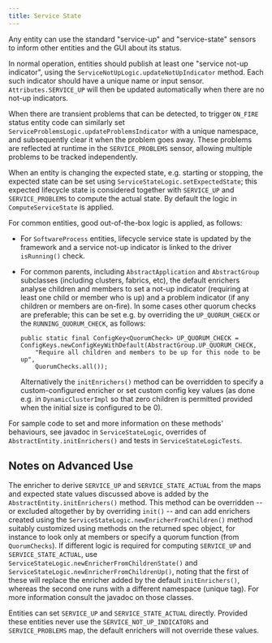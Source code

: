 ```yaml
---
title: Service State
---
```


Any entity can use the standard "service-up" and "service-state" 
sensors to inform other entities and the GUI about its status.

In normal operation, entities should publish at least one "service not-up indicator",
using the `ServiceNotUpLogic.updateNotUpIndicator` method.  Each such indicator should have
a unique name or input sensor.  `Attributes.SERVICE_UP` will then be updated automatically
when there are no not-up indicators.

When there are transient problems that can be detected, to trigger `ON_FIRE` status
entity code can similarly set `ServiceProblemsLogic.updateProblemsIndicator` with a unique namespace,
and subsequently clear it when the problem goes away.
These problems are reflected at runtime in the `SERVICE_PROBLEMS` sensor,
allowing multiple problems to be tracked independently.

When an entity is changing the expected state, e.g. starting or stopping,
the expected state can be set using `ServiceStateLogic.setExpectedState`;
this expected lifecycle state is considered together with `SERVICE_UP` and `SERVICE_PROBLEMS`
to compute the actual state.  By default the logic in `ComputeServiceState` is applied.

For common entities, good out-of-the-box logic is applied, as follows:

* For `SoftwareProcess` entities, lifecycle service state is updated by the framework
  and a service not-up indicator is linked to the driver `isRunning()` check.
  
* For common parents, including `AbstractApplication` and `AbstractGroup` subclasses (including clusters, fabrics, etc),
  the default enrichers analyse children and members to set a not-up indicator
  (requiring at least one child or member who is up) and a problem indicator
  (if any children or members are on-fire).
  In some cases other quorum checks are preferable; this can be set e.g. by overriding 
  the `UP_QUORUM_CHECK` or the `RUNNING_QUORUM_CHECK`, as follows:
  
      public static final ConfigKey<QuorumCheck> UP_QUORUM_CHECK = ConfigKeys.newConfigKeyWithDefault(AbstractGroup.UP_QUORUM_CHECK, 
          "Require all children and members to be up for this node to be up",
          QuorumChecks.all());

  Alternatively the `initEnrichers()` method can be overridden to specify a custom-configured
  enricher or set custom config key values (as done e.g. in `DynamicClusterImpl` so that
  zero children is permitted provided when the initial size is configured to be 0).


For sample code to set and more information on these methods' behaviours,
see javadoc in `ServiceStateLogic`,
overrides of `AbstractEntity.initEnrichers()`
and tests in `ServiceStateLogicTests`.

<!-- TODO include more documentation, sample code (ideally extracted on the fly from test cases so we know it works!) -->


## Notes on Advanced Use

The enricher to derive `SERVICE_UP` and `SERVICE_STATE_ACTUAL` from the maps and expected state values discussed above
is added by the `AbstractEntity.initEnrichers()` method.
This method can be overridden -- or excluded altogether by by overriding `init()` --
and can add enrichers created using the `ServiceStateLogic.newEnricherFromChildren()` method
suitably customized using methods on the returned spec object, for instance to look only at members
or specify a quorum function (from `QuorumChecks`). 
If different logic is required for computing `SERVICE_UP` and `SERVICE_STATE_ACTUAL`,
use `ServiceStateLogic.newEnricherFromChildrenState()` and `ServiceStateLogic.newEnricherFromChildrenUp()`,
noting that the first of these will replace the enricher added by the default `initEnrichers()`,
whereas the second one runs with a different namespace (unique tag).
For more information consult the javadoc on those classes.

Entities can set `SERVICE_UP` and `SERVICE_STATE_ACTUAL` directly.
Provided these entities never use the `SERVICE_NOT_UP_INDICATORS` and `SERVICE_PROBLEMS` map,
the default enrichers will not override these values.

